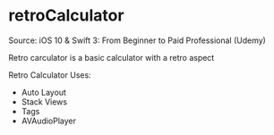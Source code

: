 # retroCalculator

Source: iOS 10 & Swift 3: From Beginner to Paid Professional (Udemy)

Retro carculator is a basic calculator with a retro aspect



Retro Calculator Uses:

* Auto Layout
* Stack Views
* Tags
* AVAudioPlayer



